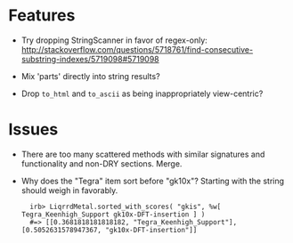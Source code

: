 # Features

* Try dropping StringScanner in favor of regex-only: http://stackoverflow.com/questions/5718761/find-consecutive-substring-indexes/5719098#5719098

* Mix 'parts' directly into string results?

* Drop `to_html` and `to_ascii` as being inappropriately view-centric?

# Issues

* There are too many scattered methods with similar signatures and functionality and non-DRY sections. Merge.

* Why does the "Tegra" item sort before "gk10x"? Starting with the string should weigh in favorably.
    
        irb> LiqrrdMetal.sorted_with_scores( "gkis", %w[ Tegra_Keenhigh_Support gk10x-DFT-insertion ] )
        #=> [[0.3681818181818182, "Tegra_Keenhigh_Support"], [0.5052631578947367, "gk10x-DFT-insertion"]]